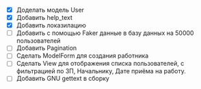 *[x] Доделать модель User
*[x] Добавить help_text
*[x] Добавить локазилацию
*[ ] Добавить с помощью Faker данные в базу данных на 50000 пользователей 
*[ ] Добавить Pagination 
*[ ] Сделать ModelForm для создания работника
*[ ] Сделать View для отображения списка пользователей, с фильтрацией по ЗП, Начальнику, Дате приёма на работу.
*[ ] Добавить GNU gettext в сборку